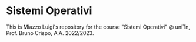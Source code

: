 # Sistemi Operativi

This is Miazzo Luigi's repository for the course "Sistemi Operativi" @ uniTn, Prof. Bruno Crispo, A.A. 2022/2023.
